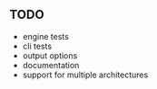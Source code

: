 ## TODO
- engine tests
- cli tests
- output options
- documentation
- support for multiple architectures
